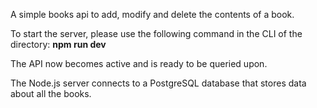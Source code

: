 A simple books api to add, modify and delete the contents of a book.

To start the server, please use the following command in the CLI of the directory:
**npm run dev**

The API now becomes active and is ready to be queried upon.

The Node.js server connects to a PostgreSQL database that stores data about all the books.

